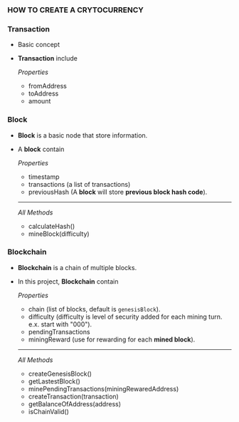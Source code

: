 ### HOW TO CREATE A CRYTOCURRENCY

### Transaction
- Basic concept
- **Transaction** include

    *Properties*
    * fromAddress
    * toAddress
    * amount

### Block
- **Block** is a basic node that store information.
- A **block** contain

    *Properties*
    * timestamp
    * transactions (a list of transactions)
    * previousHash (A **block** will store **previous block hash code**).

    ---
    *All Methods*

    - calculateHash()
    - mineBlock(difficulty)

### Blockchain
- **Blockchain** is a chain of multiple blocks.
- In this project, **Blockchain** contain

    *Properties*
    * chain (list of blocks, default is `genesisBlock`).
    * difficulty (difficulty is level of security added for each mining turn. e.x. start with "000").
    * pendingTransactions
    * miningReward (use for rewarding for each **mined block**).

    ---  
    *All Methods*

    - createGenesisBlock()
    - getLastestBlock()
    - minePendingTransactions(miningRewaredAddress)
    - createTransaction(transaction)
    - getBalanceOfAddress(address)
    - isChainValid()
